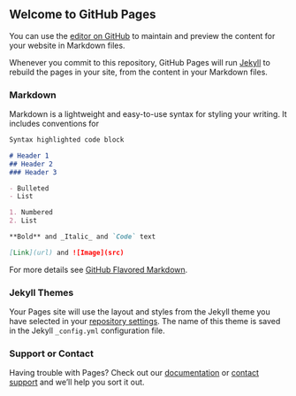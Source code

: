 
<div class="brand-color">
  <div class="brand-color__item box-0"></div>
  <div class="brand-color__item box-1"></div>
  <div class="brand-color__item box-2"></div>
  <div class="brand-color__item box-4"></div>
  <div class="brand-color__item box-5"></div>
  <div class="brand-color__item box-6"></div>
  <div class="brand-color__item box-7"></div>
</div>


## Welcome to GitHub Pages

You can use the [editor on GitHub](https://github.com/theSkiLocker/branding/edit/master/README.md) to maintain and preview the content for your website in Markdown files.

Whenever you commit to this repository, GitHub Pages will run [Jekyll](https://jekyllrb.com/) to rebuild the pages in your site, from the content in your Markdown files.

### Markdown

Markdown is a lightweight and easy-to-use syntax for styling your writing. It includes conventions for

```markdown
Syntax highlighted code block

# Header 1
## Header 2
### Header 3

- Bulleted
- List

1. Numbered
2. List

**Bold** and _Italic_ and `Code` text

[Link](url) and ![Image](src)
```

For more details see [GitHub Flavored Markdown](https://guides.github.com/features/mastering-markdown/).

### Jekyll Themes

Your Pages site will use the layout and styles from the Jekyll theme you have selected in your [repository settings](https://github.com/theSkiLocker/branding/settings). The name of this theme is saved in the Jekyll `_config.yml` configuration file.

### Support or Contact

Having trouble with Pages? Check out our [documentation](https://help.github.com/categories/github-pages-basics/) or [contact support](https://github.com/contact) and we’ll help you sort it out.
